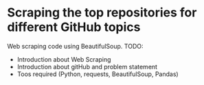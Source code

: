 # Scraping the top repositories for different GitHub topics
Web scraping code using BeautifulSoup. TODO:
- Introduction about Web Scraping
- Introduction about gitHub and problem statement
- Toos required (Python, requests, BeautifulSoup, Pandas)
